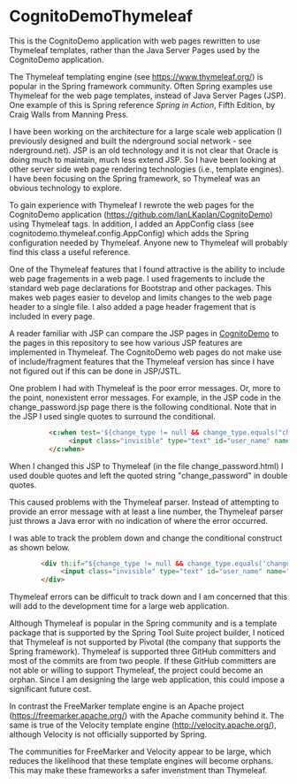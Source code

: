 # CognitoDemoThymeleaf
This is the CognitoDemo application with web pages rewritten to use Thymeleaf templates, rather than the Java Server Pages used by the CognitoDemo application.

The Thymeleaf templating engine (see https://www.thymeleaf.org/) is popular in the Spring framework community. Often Spring examples use Thymeleaf for the web page templates, instead of Java Server Pages (JSP). One example of this is Spring reference *Spring in Action*, Fifth Edition, by Craig Walls from Manning Press.

I have been working on the architecture for a large scale web application (I previously designed and built the nderground social network - see nderground.net). JSP is an old technology and it is not clear that Oracle is doing much to maintain, much less extend JSP. So I have been looking at other server side web page rendering technologies (i.e., template engines). I have been focusing on the Spring framework, so Thymeleaf was an obvious technology to explore.

To gain experience with Thymeleaf I rewrote the web pages for the CognitoDemo application (https://github.com/IanLKaplan/CognitoDemo) using Thymeleaf tags. In addition, I added an AppConfig class (see cognitodemo.thymeleaf.config.AppConfig) which adds the Spring configuration needed by Thymeleaf. Anyone new to Thymeleaf will probably find this class a useful reference.

One of the Thymeleaf features that I found attractive is the ability to include web page fragements in a web page. I used fragements to include the standard web page declarations for Bootstrap and other packages. This makes web pages easier to develop and limits changes to the web page header to a single file. I also added a page header fragement that is included in every page.

A reader familiar with JSP can compare the JSP pages in [CognitoDemo](https://github.com/IanLKaplan/CognitoDemo) to the pages in this repository to see how various JSP features are implemented in Thymeleaf. The CognitoDemo web pages do not make use of include/fragment features that the Thymeleaf version has since I have not figured out if this can be done in JSP/JSTL.

One problem I had with Thymeleaf is the poor error messages. Or, more to the point, nonexistent error messages. For example, in the JSP code in the change_password.jsp page there is the following conditional. Note that in the JSP I used single quotes to surround the conditional.

```html
		  <c:when test='${change_type != null && change_type.equals("change_password")}'>
		       <input class="invisible" type="text" id="user_name" name="user_name" value="${user_name_val}">
		  </c:when>
```

When I changed this JSP to Thymeleaf (in the file change_password.html) I used double quotes and left the quoted string "change_password" in double quotes.

This caused problems with the Thymeleaf parser. Instead of attempting to provide an error message with at least a line number, the Thymeleaf parser just throws a Java error with no indication of where the error occurred.

I was able to track the problem down and change the conditional construct as shown below.

```html
	    <div th:if="${change_type != null && change_type.equals('change_password')}">
	         <input class="invisible" type="text" id="user_name" name="user_name" th:value="${user_name_val}">
	    </div>
```

Thymeleaf errors can be difficult to track down and I am concerned that this will add to the development time for a large web application.

Although Thymeleaf is popular in the Spring community and is a template package that is supported by the Spring Tool Suite project builder, I noticed that Thymeleaf is not supported by Pivotal (the company that supports the Spring framework). Thymeleaf is supported three GitHub committers and most of the commits are from two people. If these GitHub committers are not able or willing to support Thymeleaf, the project could become an orphan. Since I am designing the large web application, this could impose a significant future cost.

In contrast the FreeMarker template engine is an Apache project (https://freemarker.apache.org/) with the Apache community behind it. The same is true of the Velocity template engine (http://velocity.apache.org/), although Velocity is not officially supported by Spring.

The communities for FreeMarker and Velocity appear to be large, which reduces the likelihood that these template engines will become orphans. This may make these frameworks a safer invenstment than Thymeleaf.

